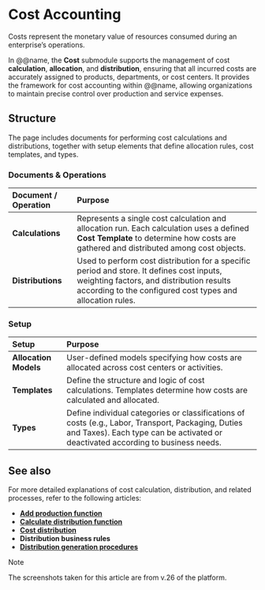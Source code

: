 # Cost Accounting

Costs represent the monetary value of resources consumed during an enterprise’s operations. 

In @@name, the **Cost** submodule supports the management of cost **calculation**, **allocation**, and **distribution**, ensuring that all incurred costs are accurately assigned to products, departments, or cost centers. It provides the framework for cost accounting within @@name, allowing organizations to maintain precise control over production and service expenses.

## Structure

The page includes documents for performing cost calculations and distributions, together with setup elements that define allocation rules, cost templates, and types.

### Documents & Operations

| Document / Operation | Purpose                                                                                                                                                                                             |
| :------------------- | :-------------------------------------------------------------------------------------------------------------------------------------------------------------------------------------------------- |
| **Calculations**     | Represents a single cost calculation and allocation run. Each calculation uses a defined **Cost Template** to determine how costs are gathered and distributed among cost objects.                  |
| **Distributions**    | Used to perform cost distribution for a specific period and store. It defines cost inputs, weighting factors, and distribution results according to the configured cost types and allocation rules. |

### Setup

| Setup                 | Purpose                                                                                                                                                                                |
| :-------------------- | :------------------------------------------------------------------------------------------------------------------------------------------------------------------------------------- |
| **Allocation Models** | User-defined models specifying how costs are allocated across cost centers or activities.                                                                                              |
| **Templates**         | Define the structure and logic of cost calculations. Templates determine how costs are calculated and allocated.      |
| **Types**             | Define individual categories or classifications of costs (e.g., Labor, Transport, Packaging, Duties and Taxes). Each type can be activated or deactivated according to business needs. |

## See also

For more detailed explanations of cost calculation, distribution, and related processes, refer to the following articles:

- **[Add production function](https://docs.erp.net/tech/modules/financials/cost-accounting/add-production-function.html?q=Add%20production%20function)**
- **[Calculate distribution function](https://docs.erp.net/tech/modules/financials/cost-accounting/calculate-distribution-function.html?q=Calculate%20distribution%20function)**
- **[Cost distribution](https://docs.erp.net/tech/modules/financials/cost-accounting/cost-distribution.html?q=Cost%20distribution)**
- **Distribution business rules**
- **[Distribution generation procedures](https://docs.erp.net/tech/advanced/document-flow/generation-procedures.html?q=Distribution%20generation%20procedures)**

> [!NOTE]
> 
> The screenshots taken for this article are from v.26 of the platform.
